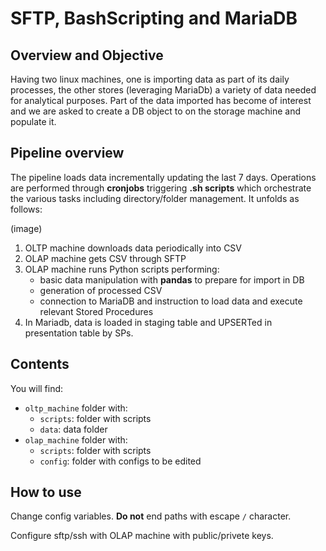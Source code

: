 # SFTP, BashScripting and MariaDB

## Overview and Objective
Having two linux machines, one is importing data as part of its daily processes, the other stores (leveraging MariaDb) a variety of data needed for analytical purposes. Part of the data imported has become of interest and we are asked to create a DB object to on the storage machine and populate it. 

## Pipeline overview
The pipeline loads data incrementally updating the last 7 days. Operations are performed through **cronjobs** triggering **.sh scripts** which orchestrate the various tasks including directory/folder management.
It unfolds as follows:

(image)

1) OLTP machine downloads data periodically into CSV
2) OLAP machine gets CSV through SFTP
3) OLAP machine runs Python scripts performing:
    - basic data manipulation with **pandas** to prepare for import in DB
    - generation of processed CSV
    - connection to MariaDB and instruction to load data and execute relevant Stored Procedures
4) In Mariadb, data is loaded in staging table and UPSERTed in presentation table by SPs.


## Contents
You will find:
- `oltp_machine` folder with:
    - `scripts`: folder with scripts
    - `data`: data folder
- `olap_machine` folder with:
    - `scripts`: folder with scripts
    - `config`: folder with configs to be edited

## How to use
Change config variables. **Do not** end paths with escape `/` character. 

Configure sftp/ssh with OLAP machine with public/privete keys.
